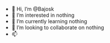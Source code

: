 - 👋 Hi, I’m @Bajosk
- 👀 I’m interested in nothing
- 🌱 I’m currently learning nothing
- 💞️ I’m looking to collaborate on nothing
- 📫 

<!---
Bajosk/Bajosk is a ✨ special ✨ repository because its `README.md` (this file) appears on your GitHub profile.
You can click the Preview link to take a look at your changes.
--->
